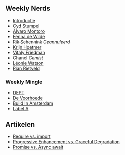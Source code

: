 ## Weekly Nerds
-   [Introductie](https://github.com/jornveltrop/weekly-nerd/wiki/Weekly-Nerds)
-   [Cyd Stumpel](https://github.com/jornveltrop/weekly-nerd/wiki/Cyd-Stumpel)
-   [Alvaro Montoro](https://github.com/jornveltrop/weekly-nerd/wiki/Alvaro-Montoro)
-   [Fenna de Wilde](https://github.com/jornveltrop/weekly-nerd/wiki/Fenna-de-Wilde)
-   <s>Rik Schennink</s> *Geannuleerd*
-   [Krijn Hoetmer](https://github.com/jornveltrop/weekly-nerd/wiki/Krijn-Hoetmer)
-   [Vitaly Friedman](https://github.com/jornveltrop/weekly-nerd/wiki/Vitaly-Friedman)
-   <s>Chanel</s> *Gemist*
-   [Léonie Watson](https://github.com/jornveltrop/weekly-nerd/wiki/Léonie-Watson)
-   [Rian Rietveld](https://github.com/jornveltrop/weekly-nerd/wiki/Rian-Rietveld)

### Weekly Mingle
-   [DEPT](https://github.com/jornveltrop/weekly-nerd/wiki/DEPT)
-   [De Voorhoede](https://github.com/jornveltrop/weekly-nerd/wiki/De-Voorhoede)
-   [Build In Amsterdam](https://github.com/jornveltrop/weekly-nerd/wiki/Build-In-Amsterdam)
-   [Label A](https://github.com/jornveltrop/weekly-nerd/wiki/Label-A)


## Artikelen
-   [Require vs. import](https://github.com/jornveltrop/weekly-nerd/wiki/Require-vs-import)
-   [Progressive Enhancement vs. Graceful Degradation](https://github.com/jornveltrop/weekly-nerd/wiki/PE-vs-GD)
-   [Promise vs. Async await](https://github.com/jornveltrop/weekly-nerd/wiki/promise-vs-async-await)


